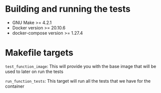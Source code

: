 # Building and running the tests

- GNU Make >= 4.2.1
- Docker version >= 20.10.6
- docker-compose version >= 1.27.4


# Makefile targets

`test_function_image`: This will provide you with the base image that will
be used to later on run the tests

`run_function_tests`: This target will run all the tests that we have
for the container